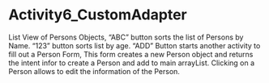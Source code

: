 # Activity6_CustomAdapter

List View of Persons Objects, “ABC” button sorts the list of Persons by Name. “123” button sorts list by age. “ADD” Button starts another activity to fill out a Person Form, This form creates a new Person object and returns the intent infor to create a Person and add to main arrayList. Clicking on a Person allows to edit the information of the Person. 
